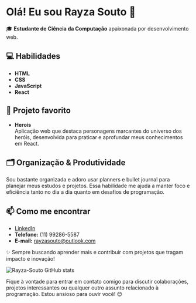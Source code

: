 # Olá! Eu sou Rayza Souto 👋

🎓 **Estudante de Ciência da Computação** apaixonada por desenvolvimento web.

## 💻 Habilidades

- **HTML**
- **CSS**
- **JavaScript**
- **React**

## 🚀 Projeto favorito

- **Herois**  
  Aplicação web que destaca personagens marcantes do universo dos heróis, desenvolvida para praticar e aprofundar meus conhecimentos em React.

## 🗂️ Organização & Produtividade

Sou bastante organizada e adoro usar planners e bullet journal para planejar meus estudos e projetos. Essa habilidade me ajuda a manter foco e eficiência tanto no dia a dia quanto em desafios de programação.

## 📫 Como me encontrar

- [LinkedIn](https://www.linkedin.com/in/rayza-souto/)
- **Telefone:** (11) 99286-5587
- **E-mail:** rayzasouto@outlook.com

✨ Sempre buscando aprender mais e contribuir com projetos que tragam impacto e inovação!

![Rayza-Souto GitHub stats](https://github-readme-stats.vercel.app/api?username=Rayza-Souto&show_icons=true&theme=radical)

Fique à vontade para entrar em contato comigo para discutir colaborações, projetos interessantes ou qualquer outro assunto relacionado à programação. Estou ansioso para ouvir você! 😊 <br><br>
